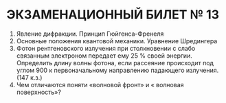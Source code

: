 ЭКЗАМЕНАЦИОННЫЙ БИЛЕТ  № 13
============================

1. Явление дифракции. Принцип Гюйгенса-Френеля
2. Основные положения квантовой механики. Уравнение Шредингера
3. Фотон рентгеновского излучения при столкновении с слабо связанным электроном передает ему 25 % своей энергии. Определить длину волны фотона, если рассеяние происходит под углом 900 к первоначальному направлению падающего излучения. (147 к.з.)
4. Чем отличаются поняти «волновой фронт» и « волновая поверхность»?